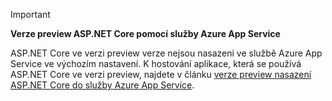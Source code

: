 > [!IMPORTANT]
> **Verze preview ASP.NET Core pomocí služby Azure App Service**
>
> ASP.NET Core ve verzi preview verze nejsou nasazeni ve službě Azure App Service ve výchozím nastavení. K hostování aplikace, která se používá ASP.NET Core ve verzi preview, najdete v článku [verze preview nasazení ASP.NET Core do služby Azure App Service](xref:host-and-deploy/azure-apps/index#deploy-aspnet-core-preview-release-to-azure-app-service).
